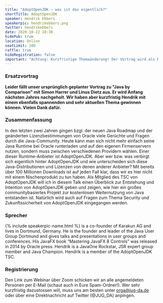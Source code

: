 ```yaml
---
title: "AdoptOpenJDK – was ist das eigentlich?"
shortTitle: AdoptOpenJDK
speaker: Hendrik Ebbers
speakerpic: hendrikebbers.png
twitter: hendrikebbers
date: 2020-10-22 18:30
hidePub: true
location: Online
seatLimit: 100
raffle: true
hideRegistration: false
important: "Achtung: Kurzfristige Themaänderung! Der Vortrag wird als Remote-Event stattfinden, weitere Infos unten bei der Registrierung."
---
```


### Ersatzvortrag

**Leider fällt unser ursprünglich geplanter Vortrag zu "Java by Comparison" mit Simon Harrer und Linus Dietz aus. Er wird Anfang nächsten Jahres nachgeholt. Wir haben aber kurzfristig Hendrik mit einem ebenfalls spannenden und sehr aktuellen Thema gewinnen können. Vielen Dank dafür.**


### Zusammenfassung

In den letzten zwei Jahren gingen bzgl. der neuen Java Roadmap und der geänderten Lizenzbestimmungen von Oracle viele Gerüchte und Fragen durch die Java-Community. Heute kann man sich nicht mehr einfach seine Java Runtime bei Oracle runterladen und auf den eigenen Firmenservern nutzen, sondern muss zwischen verschiedenen Providern wählen. Einer dieser Runtime-Anbieter ist AdoptOpenJDK. Aber wer bzw. was verbirgt sich eigentlich hinter AdoptOpenJDK und wie unterscheiden sich diese Java-Distributionen und Lizenzen von denen anderer Anbieter? Mit bereits über 100 Millionen Downloads ist auf jeden Fall klar, dass wir es hier nicht mit einem Nischenprodukt zu tun haben. Als Mitglied des TSC von AdoptOpenJDK will ich in diesem Talk einen Überblick zur Entstehung und Intention von AdoptOpenJDK geben und zeigen, wie hier ein großes communitybasiertes Projekt zur kostenlosen Weiternutzung von Java entstanden ist. Natürlich wird auch auf Fragen zum Thema Security und Zukunftssicherheit von AdoptOpenJDK eingegangen werden.

### Sprecher

{% include speakerpic-name.html %} is a co-founder of Karakun AG and lives in Dortmund, Germany. He is the founder and leader of the Java User Group Dortmund and gives talks and presentations in user groups and conferences. His JavaFX book “Mastering JavaFX 8 Controls” was released in 2014 by Oracle press. Hendrik is a JavaOne Rockstar, JSR expert group member and Java Champion. Hendrik is a member of the AdoptOpenJDK TSC.

### Registrierung

Den Link zum Webinar über Zoom schicken wir an alle angemeldeten Personen per E-Mail (schaut auch in Eure Spam-Ordner!). Wer sehr kurzfristig dazustossen will, muss uns am besten unter orga@jug-da.de oder über eine Direktnachricht auf Twitter (@JUG_DA) anpingen.
